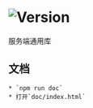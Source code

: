# ![Version](https://img.shields.io/badge/version-15.234.74-green.svg)

服务端通用库

## 文档
    * `npm run doc`
    * 打开`doc/index.html`